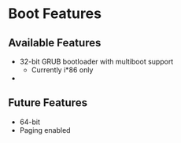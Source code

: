 # Boot Features
 
## Available Features
* 32-bit GRUB bootloader with multiboot support
   * Currently i*86 only
*  

## Future Features
* 64-bit
* Paging enabled